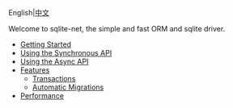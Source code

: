 ﻿﻿﻿﻿﻿English|[中文](README.zh-CN.md)

Welcome to sqlite-net, the simple and fast ORM and sqlite driver.

- [Getting Started](Introduction/GettingStarted.md)
- [Using the Synchronous API](Introduction/SynchronousAPI.md)
- [Using the Async API](Introduction/AsynchronousAPI.md)
- [Features](Introduction/Features.md)
  - [Transactions](Introduction/Transactions.md)
  - [Automatic Migrations](Introduction/AutomaticMigrations.md)
- [Performance](Introduction/Performance.md)

